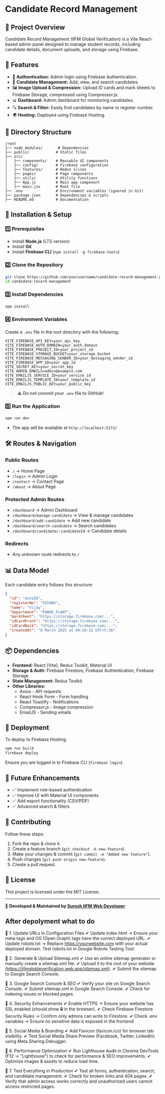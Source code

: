 # Candidate Record Management

## 📌 Project Overview
Candidate Record Management (IIFM Global Verification) is a Vite React-based admin panel designed to manage student records, including candidate details, document uploads, and storage using Firebase.

## 🚀 Features
- 🔐 **Authentication:** Admin login using Firebase Authentication.
- 📄 **Candidate Management:** Add, view, and search candidates.
- 🖼️ **Image Upload & Compression:** Upload ID cards and mark sheets to Firebase Storage, compressed using Compressor.js.
- 📊 **Dashboard:** Admin dashboard for monitoring candidates.
- 🔍 **Search & Filter:** Easily find candidates by name or register number.
- 🌍 **Hosting:** Deployed using Firebase Hosting.

## 📂 Directory Structure
```
/root
├── node_modules/       # Dependencies
├── public/            # Static files
├── src/
│   ├── components/    # Reusable UI components
│   ├── config/        # Firebase configuration
│   ├── features/      # Redux slices
│   ├── pages/         # Page components
│   ├── utils/         # Utility functions
│   ├── App.js         # Main app component
│   ├── main.jsx       # Root file
├── .env               # Environment variables (ignored in Git)
├── package.json       # Dependencies & scripts
├── README.md          # Documentation
```

## 🔧 Installation & Setup

### 1️⃣ Prerequisites
- Install **Node.js** (LTS version)
- Install **Git**
- Install **Firebase CLI** (`npm install -g firebase-tools`)

### 2️⃣ Clone the Repository
```sh
git clone https://github.com/yourusername/candidate-record-management.git
cd candidate-record-management
```

### 3️⃣ Install Dependencies
```sh
npm install
```

### 4️⃣ Environment Variables
Create a `.env` file in the root directory with the following:
```
VITE_FIREBASE_API_KEY=your_api_key
VITE_FIREBASE_AUTH_DOMAIN=your_auth_domain
VITE_FIREBASE_PROJECT_ID=your_project_id
VITE_FIREBASE_STORAGE_BUCKET=your_storage_bucket
VITE_FIREBASE_MESSAGING_SENDER_ID=your_messaging_sender_id
VITE_FIREBASE_APP_ID=your_app_id
VITE_SECRET_KEY=your_secret_key
VITE_ADMIN_EMAILS=admin@example.com
VITE_EMAILJS_SERVICE_ID=your_service_id
VITE_EMAILJS_TEMPLATE_ID=your_template_id
VITE_EMAILJS_PUBLIC_KEY=your_public_key
```
> ⚠️ **Do not commit your `.env` file to GitHub!**

### 5️⃣ Run the Application
```sh
npm run dev
```
- The app will be available at `http://localhost:5173/`

## 🛠️ Routes & Navigation

### **Public Routes**
- `/` → Home Page
- `/login` → Admin Login
- `/contact` → Contact Page
- `/about` → About Page

### **Protected Admin Routes**
- `/dashboard` → Admin Dashboard
- `/dashboard/manage-candidate` → View & manage candidates
- `/dashboard/add-candidate` → Add new candidate
- `/dashboard/search-candidate` → Search candidates
- `/dashboard/candidate/:candidateId` → Candidate details

### **Redirects**
- Any unknown route redirects to `/`

## 📊 Data Model
Each candidate entry follows this structure:
```json
{
  "id": "AutoID",
  "registerNo": "555900",
  "name": "Vijay",
  "department": "POWER_PLANT",
  "markSheet": "https://storage.firebase.com/...",
  "idCardFront": "https://storage.firebase.com/...",
  "idCardBack": "https://storage.firebase.com/...",
  "createdAt": "8 March 2025 at 09:20:32 UTC+5:30"
}
```

## 📦 Dependencies
- **Frontend:** React (Vite), Redux Toolkit, Material UI
- **Storage & Auth:** Firebase Firestore, Firebase Authentication, Firebase Storage
- **State Management:** Redux Toolkit
- **Other Libraries:**
  - Axios - API requests
  - React Hook Form - Form handling
  - React Toastify - Notifications
  - Compressor.js - Image compression
  - EmailJS - Sending emails

## 🚀 Deployment
To deploy to Firebase Hosting:
```sh
npm run build
firebase deploy
```
Ensure you are logged in to Firebase CLI (`firebase login`).

## 🚀 Future Enhancements
- ✅ Implement role-based authentication
- ✅ Improve UI with Material UI components
- ✅ Add export functionality (CSV/PDF)
- ✅ Advanced search & filters

## 🤝 Contributing
Follow these steps:
1. Fork the repo & clone it.
2. Create a feature branch (`git checkout -b new-feature`).
3. Make your changes & commit (`git commit -m "Added new feature"`).
4. Push changes (`git push origin new-feature`).
5. Create a pull request.

## 📝 License
This project is licensed under the MIT License.

---

🔹 **Developed & Maintained by [Suresh IIFM Web Developer ](https://github.com/suresh475330)** 



## After depolyment what to do

🔹 1. Update URLs in Configuration Files
✔ Update index.html → Ensure your meta tags and OG (Open Graph) tags have the correct deployed URL.
✔ Update robots.txt → Replace https://yourwebsite.com with your actual deployed domain.
Test robots.txt in Google Robots Testing Tool.

🔹 2. Generate & Upload Sitemap.xml
✔ Use an online sitemap generator or manually create a sitemap.xml file.
✔ Upload it to the root of your website (https://iifmglobleverification.web.app/sitemap.xml).
✔ Submit the sitemap to Google Search Console.

🔹 3. Google Search Console & SEO
✔ Verify your site on Google Search Console.
✔ Submit sitemap.xml in Google Search Console.
✔ Check for indexing issues or blocked pages.

🔹 4. Security Enhancements
✔ Enable HTTPS → Ensure your website has SSL enabled (should show 🔒 in the browser).
✔ Check Firebase Firestore Security Rules → Confirm only admins can write to Firestore.
✔ Check .env variables → Ensure no sensitive data is exposed in the frontend.

🔹 5. Social Media & Branding
✔ Add Favicon (favicon.ico) for browser tab visibility.
✔ Test Social Media Share Preview (Facebook, Twitter, LinkedIn) using Meta Sharing Debugger.

🔹 6. Performance Optimization
✔ Run Lighthouse Audit in Chrome DevTools (F12 → "Lighthouse") to check for performance & SEO improvements.
✔ Optimize images & assets to reduce load time.

🔹 7. Test Everything in Production
✔ Test all forms, authentication, search, and candidate management.
✔ Check for broken links and 404 pages.
✔ Verify that admin access works correctly and unauthorized users cannot access restricted pages.